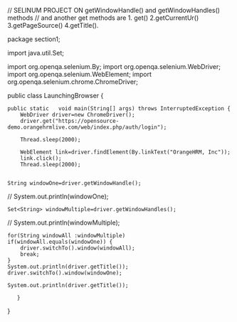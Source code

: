 // SELINUM PROJECT ON getWindowHandle() and getWindowHandles() methods
// and another get methods are 1. get() 2.getCurrentUr() 3.getPageSource() 4.getTitle().

package section1;

import java.util.Set;

import org.openqa.selenium.By;
import org.openqa.selenium.WebDriver;
import org.openqa.selenium.WebElement;
import org.openqa.selenium.chrome.ChromeDriver;

public class LaunchingBrowser {

    public static   void main(String[] args) throws InterruptedException {
    	WebDriver driver=new ChromeDriver();
    	driver.get("https://opensource-demo.orangehrmlive.com/web/index.php/auth/login");
    	
    	Thread.sleep(2000);
    	
    	WebElement link=driver.findElement(By.linkText("OrangeHRM, Inc"));
    	link.click();
    	Thread.sleep(2000);
    	
    	
    String windowOne=driver.getWindowHandle();
  //  System.out.println(windowOne);
    
    Set<String> windowMultiple=driver.getWindowHandles();
//    System.out.println(windowMultiple);
    
    for(String windowAll :windowMultiple)
    if(windowAll.equals(windowOne)) {
    	driver.switchTo().window(windowAll);
    	break;
    }
    System.out.println(driver.getTitle());
    driver.switchTo().window(windowOne);
    
    System.out.println(driver.getTitle());
    	
       }
}
